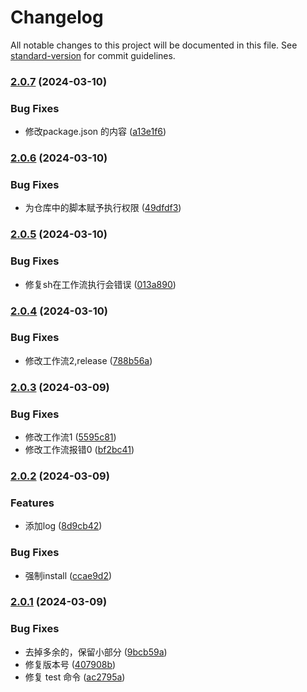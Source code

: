 # Changelog

All notable changes to this project will be documented in this file. See [standard-version](https://github.com/conventional-changelog/standard-version) for commit guidelines.

### [2.0.7](https://github.com/lyszxm/first_package_published/compare/v2.0.6...v2.0.7) (2024-03-10)


### Bug Fixes

* 修改package.json 的内容 ([a13e1f6](https://github.com/lyszxm/first_package_published/commit/a13e1f6cf0f7f07e1c79c8200ad0dbe109de7c32))

### [2.0.6](https://github.com/lyszxm/first_package_published/compare/v2.0.5...v2.0.6) (2024-03-10)


### Bug Fixes

* 为仓库中的脚本赋予执行权限 ([49dfdf3](https://github.com/lyszxm/first_package_published/commit/49dfdf36b951a3446e4f0986ebd46506e5c41e2e))

### [2.0.5](https://github.com/lyszxm/first_package_published/compare/v2.0.4...v2.0.5) (2024-03-10)


### Bug Fixes

* 修复sh在工作流执行会错误 ([013a890](https://github.com/lyszxm/first_package_published/commit/013a890326f100f5093bff0c83abf0490d655262))

### [2.0.4](https://github.com/lyszxm/first_package_published/compare/v2.0.3...v2.0.4) (2024-03-10)


### Bug Fixes

* 修改工作流2,release ([788b56a](https://github.com/lyszxm/first_package_published/commit/788b56a937b236baa73146da64766f8723847f8e))

### [2.0.3](https://github.com/lyszxm/first_package_published/compare/v2.0.2...v2.0.3) (2024-03-09)


### Bug Fixes

* 修改工作流1 ([5595c81](https://github.com/lyszxm/first_package_published/commit/5595c816623e8f09106cdbfe1fe8667fa72e14aa))
* 修改工作流报错0 ([bf2bc41](https://github.com/lyszxm/first_package_published/commit/bf2bc41b5abb6827fd7c62fda15e5bec1d829e08))

### [2.0.2](https://github.com/lyszxm/first_package_published/compare/v2.0.1...v2.0.2) (2024-03-09)


### Features

* 添加log ([8d9cb42](https://github.com/lyszxm/first_package_published/commit/8d9cb42fb4341baf186223e7767721dc21069d8c))


### Bug Fixes

* 强制install ([ccae9d2](https://github.com/lyszxm/first_package_published/commit/ccae9d213fbbbbf68c72f13d303d0fa480109a59))

### [2.0.1](https://github.com/lyszxm/first_package_published/compare/v2.0.0...v2.0.1) (2024-03-09)

### Bug Fixes

- 去掉多余的，保留小部分 ([9bcb59a](https://github.com/lyszxm/first_package_published/commit/9bcb59aa275414da4fce498241719c5f8ef04bde))
- 修复版本号 ([407908b](https://github.com/lyszxm/first_package_published/commit/407908b34c4bef820b141b71bb74f52d716473f0))
- 修复 test 命令 ([ac2795a](https://github.com/lyszxm/first_package_published/commit/ac2795a191cbf8cd645cd0abbe6af84657723c0b))
